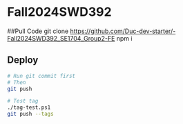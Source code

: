 # Fall2024SWD392

##Pull Code
git clone https://github.com/Duc-dev-starter/-Fall2024SWD392_SE1704_Group2-FE
npm i

## Deploy
```sh
# Run git commit first
# Then
git push

# Test tag
./tag-test.ps1
git push --tags
```

